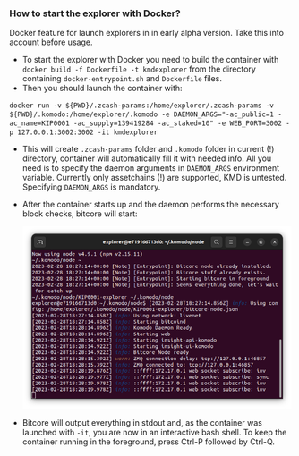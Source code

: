 ### How to start the explorer with Docker?

Docker feature for launch explorers in in early alpha version. Take this into account before usage.

- To start the explorer with Docker you need to build the container with `docker build -f Dockerfile -t kmdexplorer` from the directory containing `docker-entrypoint.sh` and `Dockerfile` files. 
- Then you should launch the container with:

```
docker run -v ${PWD}/.zcash-params:/home/explorer/.zcash-params -v ${PWD}/.komodo:/home/explorer/.komodo -e DAEMON_ARGS="-ac_public=1 -ac_name=KIP0001 -ac_supply=139419284 -ac_staked=10" -e WEB_PORT=3002 -p 127.0.0.1:3002:3002 -it kmdexplorer
```

- This will create `.zcash-params` folder and `.komodo` folder in current (!) directory, container will automatically fill it with needed info. All you need is to specify the daemon arguments in `DAEMON_ARGS` environment variable. Currently only assetchains (!) are supported, KMD is untested. Specifying `DAEMON_ARGS` is mandatory.
- After the container starts up and the daemon performs the necessary block checks, bitcore will start:

    ![Running container](./container-001.png)

- Bitcore will output everything in stdout and, as the container was launched with `-it`, you are now in an interactive bash shell. To keep the container running in the foreground, press Ctrl-P followed by Ctrl-Q.



